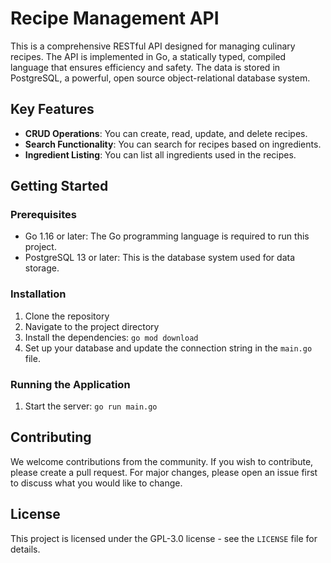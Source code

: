 # Recipe Management API

This is a comprehensive RESTful API designed for managing culinary recipes. The API is implemented in Go, a statically typed, compiled language that ensures efficiency and safety. The data is stored in PostgreSQL, a powerful, open source object-relational database system.

## Key Features

- **CRUD Operations**: You can create, read, update, and delete recipes.
- **Search Functionality**: You can search for recipes based on ingredients.
- **Ingredient Listing**: You can list all ingredients used in the recipes.

## Getting Started

### Prerequisites

- Go 1.16 or later: The Go programming language is required to run this project.
- PostgreSQL 13 or later: This is the database system used for data storage.

### Installation

1. Clone the repository
2. Navigate to the project directory
3. Install the dependencies: `go mod download`
4. Set up your database and update the connection string in the `main.go` file.

### Running the Application

1. Start the server: `go run main.go`

## Contributing

We welcome contributions from the community. If you wish to contribute, please create a pull request. For major changes, please open an issue first to discuss what you would like to change.

## License

This project is licensed under the GPL-3.0 license - see the `LICENSE` file for details.
